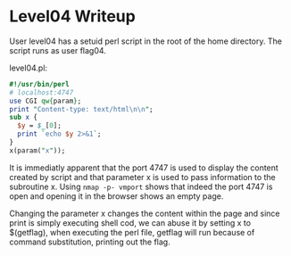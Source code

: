 # Level04 Writeup

User level04 has a setuid perl script in the root of the home directory. The script runs as user flag04.

level04.pl:
``` perl
#!/usr/bin/perl
# localhost:4747
use CGI qw{param};
print "Content-type: text/html\n\n";
sub x {
  $y = $_[0];
  print `echo $y 2>&1`;
}
x(param("x"));
```

It is immediatly apparent that the port 4747 is used to display the content created by script and that parameter x is used to pass information to the subroutine x. Using `nmap -p- vmport` shows that indeed the port 4747 is open and opening it in the browser shows an empty page.

Changing the parameter x changes the content within the page and since print is simply executing shell cod, we can abuse it by setting x to $(getflag), when executing the perl file, getflag will run because of command substitution, printing out the flag.